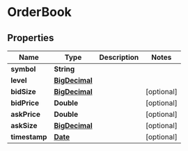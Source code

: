 
# OrderBook

## Properties
Name | Type | Description | Notes
------------ | ------------- | ------------- | -------------
**symbol** | **String** |  | 
**level** | [**BigDecimal**](BigDecimal.md) |  | 
**bidSize** | [**BigDecimal**](BigDecimal.md) |  |  [optional]
**bidPrice** | **Double** |  |  [optional]
**askPrice** | **Double** |  |  [optional]
**askSize** | [**BigDecimal**](BigDecimal.md) |  |  [optional]
**timestamp** | [**Date**](Date.md) |  |  [optional]



